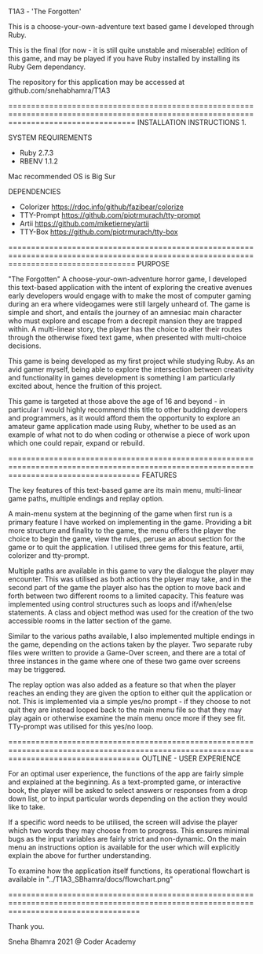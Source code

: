 T1A3 - 'The Forgotten' 

This is a choose-your-own-adventure text based game I developed through Ruby. 

This is the final (for now - it is still quite unstable and miserable) edition of this game, and may be played if you have Ruby installed by installing its Ruby Gem dependancy.

The repository for this application may be accessed at github.com/snehabhamra/T1A3

========================================================================================================================================
INSTALLATION INSTRUCTIONS
1. 

SYSTEM REQUIREMENTS
- Ruby 2.7.3
- RBENV 1.1.2 

Mac recommended OS is Big Sur

DEPENDENCIES
- Colorizer
https://rdoc.info/github/fazibear/colorize
- TTY-Prompt 
https://github.com/piotrmurach/tty-prompt
- Artii
https://github.com/miketierney/artii
- TTY-Box
https://github.com/piotrmurach/tty-box

========================================================================================================================================
PURPOSE

"The Forgotten" A choose-your-own-adventure horror game, I developed this text-based application with the intent of exploring the creative avenues early developers would engage with to make the most of computer gaming during an era where videogames were still largely unheard of. The game is  simple and short, and entails the journey of an amnesiac main character who must explore and escape from a decrepit mansion they are trapped within. A multi-linear story, the player has the choice to alter their routes through the otherwise fixed text game, when presented with multi-choice decisions. 

This game is being developed as my first project while studying Ruby. As an avid gamer myself, being able to explore the intersection between creativity and functionality in games development is something I am particularly excited about, hence the fruition of this project. 

This game is targeted at those above the age of 16 and beyond - in particular I would highly recommend this title to other budding developers and programmers, as it would afford them the opportunity to explore an amateur game application made using Ruby, whether to be used as an example of what not to do when coding or otherwise a piece of work upon which one could repair, expand or rebuild. 

=========================================================================================================================================
FEATURES

The key features of this text-based game are its main menu, multi-linear game paths, multiple endings and replay option.

A main-menu system at the beginning of the game when first run is a primary feature I have worked on implementing in the game. Providing a bit more structure and finality to the game, the menu offers the player the choice to begin the game, view the rules, peruse an about section for the game or to quit the application. I utilised three gems for this feature, artii, colorizer and tty-prompt. 

Multiple paths are available in this game to vary the dialogue the player may encounter. This was utilised as both actions the player may take, and in the second part of the game the player also has the option to move back and forth between two different rooms to a limited capacity. This feature was implemented using control structures such as loops and if/when/else statements. A class and object method was used for the creation of the two accessible rooms in the latter section of the game. 

Similar to the various paths available, I also implemented multiple endings in the game, depending on the actions taken by the player. Two separate ruby files were written to provide a Game-Over screen, and there are a total of three instances in the game where one of these two game over screens may be triggered. 

The replay option was also added as a feature so that when the player reaches an ending they are given the option to either quit the application or not. This is implemented via a simple yes/no prompt - if they choose to not quit they are instead looped back to the main menu file so that they may play again or otherwise examine the main menu once more if they see fit. TTy-prompt was utilised for this yes/no loop.

=========================================================================================================================================
OUTLINE - USER EXPERIENCE

For an optimal user experience, the functions of the app are fairly simple and explained at the beginning. As a text-prompted game, or interactive book, the player will be asked to select answers or responses from a drop down list, or to input particular words depending on the action they would like to take.

If a specific word needs to be utilised, the screen will advise the player which two words they may choose from to progress. This ensures minimal bugs as the input variables are fairly strict and non-dynamic. On the main menu an instructions option is available for the user which will explicitly explain the above for further understanding.

To examine how the application itself functions, its operational flowchart is available in "../T1A3_SBhamra/docs/flowchart.png"

=========================================================================================================================================

Thank you.

Sneha Bhamra
2021 @ Coder Academy